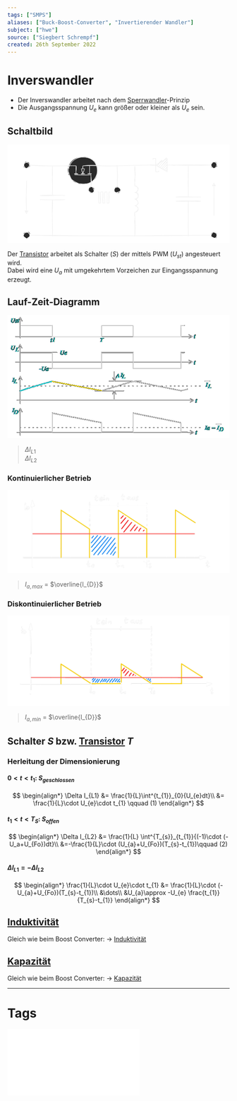 ```yaml
---
tags: ["SMPS"]
aliases: ["Buck-Boost-Converter", "Invertierender Wandler"]
subject: ["hwe"]
source: ["Siegbert Schrempf"]
created: 26th September 2022
---
```


# Inverswandler

- Der Inverswandler arbeitet nach dem [Sperrwandler](Sperrwandler.md)-Prinzip
- Die Ausgangsspannung $U_{e}$ kann größer oder kleiner als $U_{e}$ sein.

## Schaltbild

![Untitled Diagram](../assets/Untitled%20Diagram.svg)

Der [Transistor](../Halbleiter/{MOC}%20Transistor.md) arbeitet als Schalter ($S$) der mittels PWM ($U_{st}$) angesteuert wird.  
Dabei wird eine $U_{a}$ mit umgekehrtem Vorzeichen zur Eingangsspannung erzeugt.

## Lauf-Zeit-Diagramm

![BuckBoostLZD](../assets/BuckBoostLZD.png)
> $\Delta I_{L1}$  
> $\Delta I_{L2}$ 

### Kontinuierlicher Betrieb

![BuckBoostConID](../assets/BuckBoostConID.png)
> $I_{a,max}$ = $\overline{I_{D}}$ 

### Diskontinuierlicher Betrieb

![BuckBoostDisconID](../assets/BuckBoostDisconID.png)
> $I_{a,min}$ = $\overline{I_{D}}$ 

## Schalter $S$ bzw. [Transistor](../Halbleiter/{MOC}%20Transistor.md) $T$

### Herleitung der Dimensionierung

#### $0<t<t_{1}$: $S_{geschlossen}$

$$
\begin{align*}
\Delta I_{L1} &= \frac{1}{L}\int^{t_{1}}_{0}{U_{e}dt}\\
&= \frac{1}{L}\cdot U_{e}\cdot t_{1} \qquad (1)
\end{align*}
$$

#### $t_{1} < t < T_{S}$: $S_{offen}$

$$
\begin{align*}
\Delta I_{L2} &= \frac{1}{L} \int^{T_{s}}_{t_{1}}{(-1)\cdot (-U_a+U_{Fo})dt}\\
&=-\frac{1}{L}\cdot (U_{a}+U_{Fo})(T_{s}-t_{1})\qquad (2)
\end{align*}
$$

#### $\Delta I_{L1}= -\Delta I_{L2}$

$$
\begin{align*}
\frac{1}{L}\cdot U_{e}\cdot t_{1} &= \frac{1}{L}\cdot (-U_{a}+U_{Fo})(T_{s}-t_{1})\\
&\dots\\
&U_{a}\approx -U_{e} \frac{t_{1}}{T_{s}-t_{1}} 
\end{align*}
$$

## [Induktivität](../../Elektrotechnik/Induktivitäten.md)

Gleich wie beim Boost Converter: $\rightarrow$ [Induktivität](Boost%20Converter.md#[Induktivität](../Induktivitäten.md))

## [Kapazität](../../Elektrotechnik/Kapazität.md)

Gleich wie beim Boost Converter: $\rightarrow$ [Kapazität](Boost%20Converter.md#[Kapazität](../Kapazität.md))

---

# Tags

![Schaltnetzteile_Schmidt-Walter](../assets/pdf/Schaltnetzteile_Schmidt-Walter.pdf)